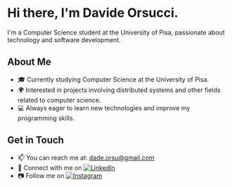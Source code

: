 # Hi there, I'm Davide Orsucci. 

I'm a Computer Science student at the University of Pisa, passionate about technology and software development.

## About Me

- 🎓 Currently studying Computer Science at the University of Pisa.
- 🌍 Interested in projects involving distributed systems and other fields related to computer science.
- 💻 Always eager to learn new technologies and improve my programming skills.

## Get in Touch

- 📫 You can reach me at: [dade.orsu@gmail.com](mailto:dade.orsu@gmail.com)
- 💼 Connect with me on [![LinkedIn](https://img.shields.io/badge/LinkedIn-%230077B5.svg?logo=linkedin&logoColor=white)](https://linkedin.com/in/davide-orsucci-206319250) 
- 📷 Follow me on [![Instagram](https://img.shields.io/badge/Instagram-%23E4405F.svg?logo=Instagram&logoColor=white)](https://instagram.com/davide_orsucci) 
